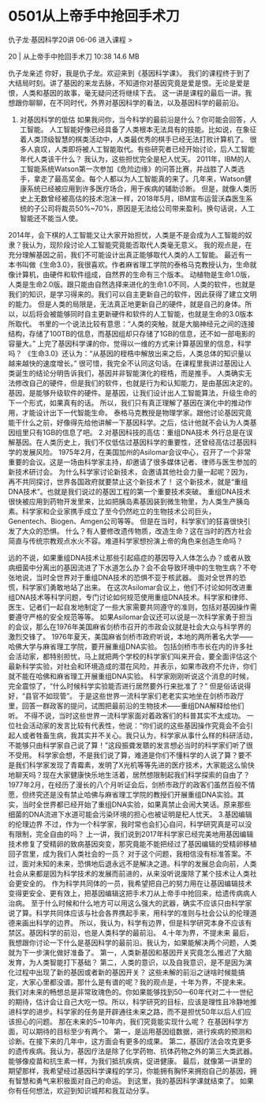 # 0501从上帝手中抢回手术刀


仇子龙·基因科学20讲
06-06
进入课程 >

20 | 从上帝手中抢回手术刀
10:38 14.6 MB

仇子龙亲述
你好，我是仇子龙。欢迎来到《基因科学课》。
我们的课程终于到了大结局时刻。讲了基因的来龙去脉，不知道你对基因究竟是爱是恨。无论是爱是恨，人类和基因的故事，毫无疑问还将继续下去。
这一讲是课程的最后一讲。我想跟你聊聊，在不同时代，外界对基因科学的看法，以及基因科学的最前沿。
1. 对基因科学的低估
如果我问你，当今科学的最前沿是什么？你可能会回答，人工智能。
人工智能好像已经具备了人类根本无法具有的技能。比如说，在象征着人类顶级智慧的棋类活动中，人类最优秀的棋手已经无法打败计算机了。
很多人哀叹，人类即将被人工智能取代。有些研究者已经开始讨论，后人工智能年代人类该干什么？
我认为，这些担忧完全是杞人忧天。
2011年，IBM的人工智能系统Watson第一次参加《危险边缘》的问答比赛，并战胜了人类选手，拿走了最高奖金。每个人都以为人工智能真的来了。几年来，Watson健康系统已经被应用到许多医疗场合，用于疾病的辅助诊断。
但是，就像人类历史上无数曾经被高估的技术泡沫一样，2018年5月，IBM宣布运营沃森医生系统的子公司将裁员50%~70%，原因是无法给公司带来盈利。换句话说，人工智能还不能当人使。

2014年，会下棋的人工智能又让大家开始担忧，人类是不是会成为人工智能的奴隶？我认为，现阶段讨论人工智能究竟能否取代人类毫无意义。
我的观点是，在充分理解基因之前，我们不可能设计出真正能够取代人类的人工智能。
最近有一本书叫做《生命3.0》，我很喜欢。作者麻省理工学院的泰格马克教授认为，生命就像计算机，由硬件和软件组成，自然界的生命有三个版本。
动植物是生命1.0版，人类是生命2.0版。跟只能由自然选择来进化的生命1.0不同，人类的软件，也就是我们的知识，是学习得来的。我们可以自主更新自己的软件，因此获得了建立文明的能力。
但是人类的局限是，无法真正地更新自己的硬件，就是自己的身体。所以，以后将会被能够同时自主更新硬件和软件的人工智能，也就是生命的3.0版本所取代。
书里的一个说法比较有意思：“人类的突触，就是大脑神经元之间的连接结构，存储了100TB的信息，而基因组却只存储了1GB的信息，还不如一部电影的容量大。”
上完了基因科学课的你，觉得以一维的方式来计算基因里的信息，科学吗？
《生命3.0》还认为：“从基因的桎梏中解放出来之后，人类总体的知识量以越来越快的速度增长。” 很可惜，我完全不认同这句话。在课程里我讲过基因让人类诞生的结论分明告诉我们，基因并非智能演化的桎梏，而是推手。
人类确实无法修改自己的硬件，但是我们的软件，也就是行为和认知能力，是由基因决定的。
基因，是能够升级软件的硬件。是基因，让我们设计出人工智能算法，升级生命的下一个形式，如果真有的话。
所以，我们只有真正理解了基因在演化中的推动作用，才能设计出下一代智能生命。
泰格马克教授是物理学家。跟他讨论基因究竟能干什么之前，好像得先给他讲解一下基因科学。之后，估计他就不会认为人类基因组里只有1GB的信息了吧。
2.对基因科技的高估：重组DNA技术
外行总是在误解基因。在人类历史上，我们不仅低估过基因科学的重要性，还曾经高估过基因科学的发展风险。
1975年2月，在美国加州的Asilomar会议中心，召开了一个非常重要的会议。这是一场由科学家主持，却邀请了很多媒体记者、律师与医生参加的新技术研讨会。
为什么科学家讨论新技术，会邀请其他社会力量一起呢？因为，再不共同探讨，世界各国政府就要禁止这个新技术了！
这个新技术，就是“重组DNA技术”。也就是我们说过的基因工程的第一个重要技术突破。
重组DNA技术很快被应用到药物开发里来，比如把胰岛素基因装到微生物里，为人类生产胰岛素。科学家和企业家携手成立了至今仍然屹立的生物技术公司巨头，Genentech、Biogen、Amgen公司等等。
但是在当时，科学家们的狂喜很快引发了大众的恐惧。
什么？有人要修改遗传物质，改造生命？这在当时的西方社会简直与传统宗教观点水火不容。难道科学家想扮演上帝的角色来创造生命吗？

远的不说，如果重组DNA技术让那些引起癌症的基因导入人体怎么办？或者从致病细菌中分离出的基因流进了下水道怎么办？会不会导致环境中的生物生病？不夸张地说，当时全世界对于重组DNA技术的恐惧不亚于核武器。
面对全世界的恐慌，科学家们勇敢地站了出来。
在这次Asilomar会议上，他们不讨论如何改进重组DNA技术等科学问题，专门讨论如何规范使用重组DNA技术。科学家和律师、医生、记者们一起自发地制定了一些大家需要共同遵守的准则，包括对基因操作需要遵守严格的安全规范等等。
如果Asilomar会议还可以说是一次科学家勇于担当的会议，那么在1976年美国麻省剑桥市召开的市政会议就是社会大众与科学界的激烈交锋了。
1976年夏天，美国麻省剑桥市政府听说，本地的两所著名大学——哈佛大学与麻省理工学院，要开展重组DNA实验。
包括剑桥市市长在内的许多社会活动家，都特别担忧，马上就把两个学校的科学家们叫来开会，要全面评估这个最新科学实验，对社会和环境造成的潜在风险，并表示，如果市政府不允许，你们就不能在哈佛和麻省理工开展重组DNA实验。
科学家刚刚听说这个消息的时候，完全震惊了，“什么时候科学实验能否进行居然要外行来批准了？” 但是俗话说得好，“县官不如现管”。
于是这些世界一流科学家们老老实实地坐在剑桥市政厅里，回答一群政客的提问，试图把最前沿的生物技术——重组DNA解释给他们听。
不得不说，当时这些世界一流科学家面对着政客们的科普其实不太成功。
一位社会活动家的发言比较有代表性，他说：“你们说的这些基因操作究竟会不会引起人或者牲畜生病，我其实并不关心。我只认为，科学家从事什么样的科研活动，不能够只由科学家自己说了算！”这段振聋发聩的发言想必当时的科学家们听了很不受用。
科学家会想，不是我们说了算，难道是你们不懂科学的人说了算？要不是我们科学家发现了青霉素，发明了X光机等等先进的医疗技术，大家能这么愉快地聊天吗？现在大家健康快乐地生活着，居然想限制起我们科学探索的自由了？
1977年2月，在经历了漫长的八个月听证会后，剑桥市政厅的政客们虽然百般不情愿，但终究还是没有禁止哈佛与麻省理工学院的教授们开展重组DNA实验。其实，当时全世界都已经开始了重组DNA实验，如果真禁止会闹大笑话。原来那些细菌的DNA流进下水道可能会污染环境的担心也被证明是杞人忧天。
3.基因编辑的伦理边界
不过，作为一个科学家，我时常也会扪心自问，科学研究真是可以没有限制，完全自由的吗？
上一讲，我们说到2017年科学家已经完美地用基因编辑技术修复了受精卵的致病基因突变，那究竟能不能把经过了基因编辑的受精卵移植回子宫里，成为我们人类社会的一员？
对于这个问题，我相信没有标准答案。不过，面对未知的未来，恐惧地后退永远不是解决之道。科学的发展总会向前，人类社会从来都是因为科学技术的发展而前进的，从来没听说废除了某个技术让人类社会更安全的。
作为科学共同体的一员，我希望把自己的努力用在让基因编辑技术变得更安全、更有效上，把基因编辑这把手术刀从上帝手中抢回来，给遗传病病人治病。
至于什么时候和什么地方可以用这么强大的武器，确实不应该只由科学家说了算。科学共同体应该与社会各界携起手来，用科学的准则与社会公认的伦理道德来画出科学的边界。
所以，我认为，科学有边界，但是科学研究本身不应该有禁区。基因科学的前沿，也是人类科学的最前沿。
4.十年为界，不提未来
最后，我想跟你讨论一下什么是基因科学的最前沿。我认为，如果能解决两个问题，人类就为下一步演化做好准备了。
第一，人类新基因和基因开关究竟怎么推迟了大脑发育，为人类智能打下基础？
第二，人类的意识，以及自我意识，是不是因为演化过程中出现了新的基因或者新的基因开关？
这些未解的前沿之谜啥时候能搞定，大家心里都没谱。那什么是有谱的呢？我的观点是，十年为界，不提未来。
我们对未来的畅想总是非常玫瑰色的。你如果能够找到50—60年代对二十一世纪的期待，估计会让自己大吃一惊。所以，科学研究的目标，应该是理性且冷静地推进科学的进步。科学家的任务是开辟通往未来之路，而不是担忧50年以后人们应该担心的问题。
那在未来的5~10年内，我们究竟能实现什么呢？
在基因科学方面，可以期待的目标至少有两个。
第一，是运用基因组数据，进行疾病的预测和诊断。在接下来的几年中，这方面会有更多的成果。
第二，基因疗法会攻克更多的遗传疾病。我认为，基因疗法是除了化学药物、抗体药物之外的第三大类武器。能够像疫苗和抗生素一样，为我们抵抗疾病，促进健康。
最后，就像第一讲里的期望那样，我希望经过基因科学课程的学习，你能拥有胸怀来拥抱自己的基因，拥有智慧和勇气来积极面对自己的命运。
到这里，我的基因科学课就结束了。
如果你有任何想法，欢迎到知识城邦和我互动分享。